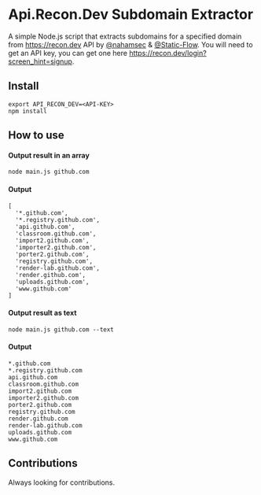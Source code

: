 # Api.Recon.Dev Subdomain Extractor

A simple Node.js script that extracts subdomains for a specified domain from https://recon.dev API by [@nahamsec](https://twitter.com/NahamSec) & [@Static-Flow](https://twitter.com/_StaticFlow_). You will need to get an API key, you can get one here https://recon.dev/login?screen_hint=signup.

## Install
```
export API_RECON_DEV=<API-KEY>
npm install
```

## How to use
#### Output result in an array
```
node main.js github.com
```

#### Output
```
[
  '*.github.com',
  '*.registry.github.com',
  'api.github.com',
  'classroom.github.com',
  'import2.github.com',
  'importer2.github.com',
  'porter2.github.com',
  'registry.github.com',
  'render-lab.github.com',
  'render.github.com',
  'uploads.github.com',
  'www.github.com'
]
```
#### Output result as text
```
node main.js github.com --text
```
#### Output
```
*.github.com
*.registry.github.com
api.github.com
classroom.github.com
import2.github.com
importer2.github.com
porter2.github.com
registry.github.com
render.github.com
render-lab.github.com
uploads.github.com
www.github.com
```

## Contributions
Always looking for contributions.

